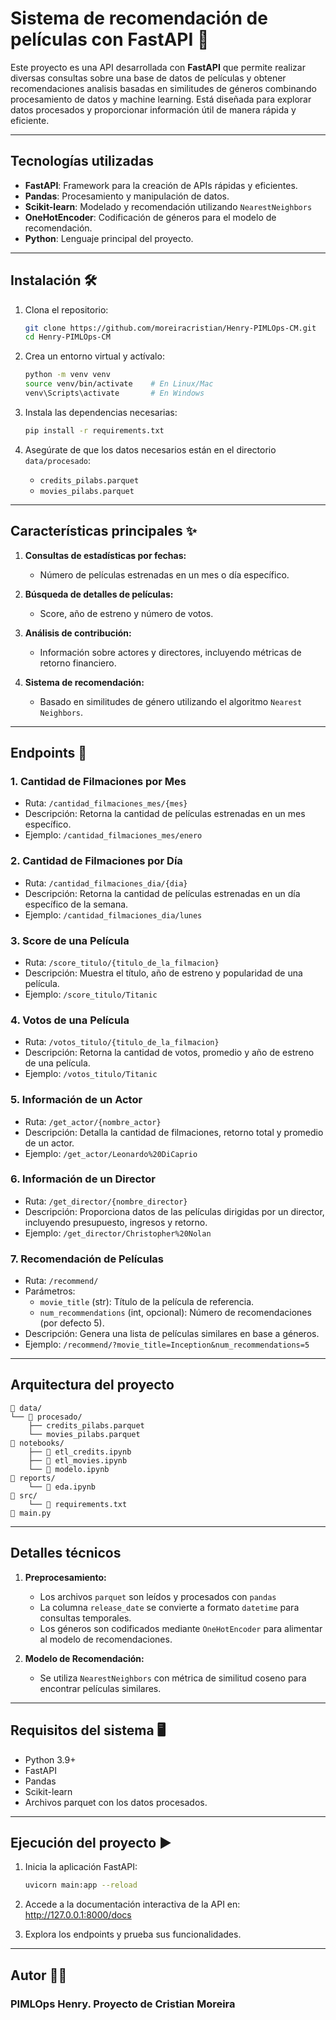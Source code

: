 # Sistema de recomendación de películas con FastAPI 🎥

Este proyecto es una API desarrollada con **FastAPI** que permite realizar diversas consultas sobre una base de datos de películas y obtener recomendaciones analisis basadas en similitudes de géneros combinando procesamiento de datos y machine learning. Está diseñada para explorar datos procesados y proporcionar información útil de manera rápida y eficiente.

---

## Tecnologías utilizadas 

- **FastAPI**: Framework para la creación de APIs rápidas y eficientes.
- **Pandas**: Procesamiento y manipulación de datos.
- **Scikit-learn**: Modelado y recomendación utilizando `NearestNeighbors`
- **OneHotEncoder**: Codificación de géneros para el modelo de recomendación.
- **Python**: Lenguaje principal del proyecto.

---

## Instalación 🛠️

1. Clona el repositorio:
    ```bash
    git clone https://github.com/moreiracristian/Henry-PIMLOps-CM.git
    cd Henry-PIMLOps-CM
    ```

2. Crea un entorno virtual y actívalo:
    ```bash
    python -m venv venv
    source venv/bin/activate    # En Linux/Mac
    venv\Scripts\activate       # En Windows
    ```

3. Instala las dependencias necesarias:
    ```bash
    pip install -r requirements.txt
    ```

4. Asegúrate de que los datos necesarios están en el directorio `data/procesado`:
   - `credits_pilabs.parquet`
   - `movies_pilabs.parquet`

---

## Características principales ✨

1. **Consultas de estadísticas por fechas:**
   - Número de películas estrenadas en un mes o día específico.
   
2. **Búsqueda de detalles de películas:**
   - Score, año de estreno y número de votos.

3. **Análisis de contribución:**
   - Información sobre actores y directores, incluyendo métricas de retorno financiero.

4. **Sistema de recomendación:**
   - Basado en similitudes de género utilizando el algoritmo `Nearest Neighbors`.

---

## Endpoints 🚀

### 1. **Cantidad de Filmaciones por Mes**
    
- Ruta: `/cantidad_filmaciones_mes/{mes}`
- Descripción: Retorna la cantidad de películas estrenadas en un mes específico.
- Ejemplo: `/cantidad_filmaciones_mes/enero`

### 2. **Cantidad de Filmaciones por Día**
    
- Ruta: `/cantidad_filmaciones_dia/{dia}`
- Descripción: Retorna la cantidad de películas estrenadas en un día específico de la semana.
- Ejemplo: `/cantidad_filmaciones_dia/lunes`
    

### 3. **Score de una Película**
    
- Ruta: `/score_titulo/{titulo_de_la_filmacion}`
- Descripción: Muestra el título, año de estreno y popularidad de una película.
- Ejemplo: `/score_titulo/Titanic`
    

### 4. **Votos de una Película**
    
- Ruta: `/votos_titulo/{titulo_de_la_filmacion}`
- Descripción: Retorna la cantidad de votos, promedio y año de estreno de una película.
- Ejemplo: `/votos_titulo/Titanic`
    

### 5. **Información de un Actor**
    
- Ruta: `/get_actor/{nombre_actor}`
- Descripción: Detalla la cantidad de filmaciones, retorno total y promedio de un actor.
- Ejemplo: `/get_actor/Leonardo%20DiCaprio`
    

### 6. **Información de un Director**
    
- Ruta: `/get_director/{nombre_director}`
- Descripción: Proporciona datos de las películas dirigidas por un director, incluyendo presupuesto, ingresos y retorno.
- Ejemplo: `/get_director/Christopher%20Nolan`
    

### 7. **Recomendación de Películas**
    
- Ruta: `/recommend/`
- Parámetros:
    - `movie_title` (str): Título de la película de referencia.
    - `num_recommendations` (int, opcional): Número de recomendaciones (por defecto 5).
- Descripción: Genera una lista de películas similares en base a géneros.
- Ejemplo: `/recommend/?movie_title=Inception&num_recommendations=5`
    
---

## Arquitectura del proyecto
   
    📁 data/
    └── 📁 procesado/
        ├── credits_pilabs.parquet
        └── movies_pilabs.parquet
    📁 notebooks/
        ├── 📄 etl_credits.ipynb
        ├── 📄 etl_movies.ipynb
        └── 📄 modelo.ipynb
    📁 reports/
        └── 📄 eda.ipynb
    📁 src/
        └── 📄 requirements.txt
    📄 main.py
    
---

## Detalles técnicos

1. **Preprocesamiento:**

    - Los archivos `parquet` son leídos y procesados con `pandas`
    - La columna `release_date` se convierte a formato `datetime` para consultas temporales.
    - Los géneros son codificados mediante `OneHotEncoder` para alimentar al modelo de recomendaciones.
    
2. **Modelo de Recomendación:**

    - Se utiliza `NearestNeighbors` con métrica de similitud coseno para encontrar películas similares.
    
---

## Requisitos del sistema 🖥️

- Python 3.9+
- FastAPI
- Pandas
- Scikit-learn
- Archivos parquet con los datos procesados.

---

## Ejecución del proyecto ▶️

1. Inicia la aplicación FastAPI:
    ```bash
    uvicorn main:app --reload
    ```

2. Accede a la documentación interactiva de la API en: http://127.0.0.1:8000/docs

3. Explora los endpoints y prueba sus funcionalidades.

---

## Autor 🧑‍💻

### PIMLOps Henry. Proyecto de Cristian Moreira